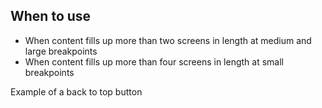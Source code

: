 ## When to use

- When content fills up more than two screens in length at medium and large 
  breakpoints
- When content fills up more than four screens in length at small breakpoints

<div id="overview-image-description" class="visually-hidden">
  Example of a back to top button
</div>
